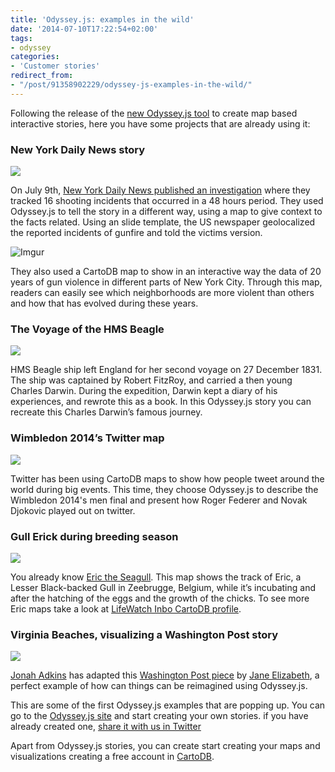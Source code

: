 ```yaml
---
title: 'Odyssey.js: examples in the wild'
date: '2014-07-10T17:22:54+02:00'
tags:
- odyssey
categories:
- 'Customer stories'
redirect_from:
- "/post/91358902229/odyssey-js-examples-in-the-wild/"
---
```


Following the release of the <a href="http://blog.cartodb.com/post/91149570719/odyssey-js-new-open-source-tool-to-weave-interactive">new Odyssey.js tool</a> to create map based interactive stories, here you have some projects that are already using it:

### New York Daily News story

<a href="http://www.nydailynews.com/new-york/nyc-crime/bloody-weekend-19-injured-bullets-cops-arrest-2-article-1.1846552"><img src="http://i.imgur.com/rLkdhO6.png"/></a>

On July 9th, <a href="http://www.nydailynews.com/new-york/nyc-crime/bloody-weekend-19-injured-bullets-cops-arrest-2-article-1.1846552">New York Daily News published an investigation</a> where they tracked 16 shooting incidents that occurred in a 48 hours period. They used Odyssey.js to tell the story in a different way, using a map to give context to the facts related. Using an slide template, the US newspaper  geolocalized the reported incidents of gunfire and told the victims version.

<img src="http://i.imgur.com/sEWwk80.png" alt="Imgur"/>

They also used a CartoDB map to show in an interactive way the data of 20 years of gun violence in different parts of New York City. Through this map, readers can easily see which neighborhoods are more violent than others and how that has evolved during these years.

### The Voyage of the HMS Beagle

<a href="http://bl.ocks.org/anonymous/raw/7d67c4ef3348192da613/"><img src="http://i.imgur.com/JT6B4SB.png"/></a>

HMS Beagle ship left England for her second voyage on 27 December 1831. The ship was captained by Robert FitzRoy, and carried a then young Charles Darwin. During the expedition, Darwin kept a diary of his experiences, and rewrote this as a book. In this Odyssey.js story you can recreate this Charles Darwin’s famous journey.

### Wimbledon 2014’s Twitter map

<a href="http://bl.ocks.org/anonymous/raw/769c7b6f9d7b4755d56a/"><img src="http://i.imgur.com/AeoC9r9.png"/></a>

Twitter has been using CartoDB maps to show how people tweet around the world during big events. This time, they choose Odyssey.js to describe the Wimbledon 2014's men final and present how Roger Federer and Novak Djokovic played out on twitter.

### Gull Erick during breeding season

<a href="http://bl.ocks.org/anonymous/raw/dbbfe58aca7b45ef0f57/"><img src="http://i.imgur.com/bDlNne6.png"/></a>

You already know <a href="http://blog.cartodb.com/post/62996568384/mapping-the-the-life-of-eric-the-seagull">Eric the Seagull</a>. This map shows the track of Eric, a Lesser Black-backed Gull  in Zeebrugge, Belgium, while it’s incubating and after the hatching of the eggs and the growth of the chicks. To see more Eric maps  take a look at <a href="https://lifewatch-inbo.cartodb.com/">LifeWatch Inbo CartoDB profile</a>.

### Virginia Beaches, visualizing a Washington Post story

<a href="http://jonahadkins.github.io/virginia-beaches/#0"><img src="http://i.imgur.com/rY8l0wC.jpg"/></a>

<a href="https://twitter.com/jonahadkins">Jonah Adkins</a> has adapted this <a href="http://www.washingtonpost.com/local/skip-the-boardwalk-tunnels-5-virginia-beaches-youve-never-heard-of/2013/06/04/5d8a7ce4-cd37-11e2-9f1a-1a7cdee20287_story.html">Washington Post piece</a> by <a href="http://@JaneEliz">Jane Elizabeth</a>, a perfect example of how can things can be reimagined using Odyssey.js.

This are some of the first Odyssey.js examples that are popping up. You can go to the <a href="http://cartodb.github.io/odyssey.js/">Odyssey.js site</a> and start creating your own stories. if you have already created one, <a href="https://twitter.com/search?q=%23odyssey.js&amp;src=typd">share it with us in Twitter</a>

Apart from Odyssey.js stories, you can create start creating your maps and visualizations creating a free account in <a href="http://www.cartodb.com">CartoDB</a>.
